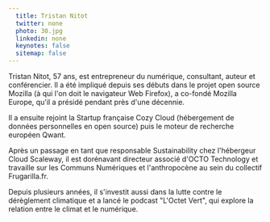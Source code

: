 ```yaml
---
  title: Tristan Nitot
  twitter: none
  photo: 30.jpg
  linkedin: none
  keynotes: false
  sitemap: false
---
```

Tristan Nitot, 57 ans, est entrepreneur du numérique, consultant, auteur et conférencier. Il a été impliqué depuis ses débuts dans le projet open source Mozilla (à qui l'on doit le navigateur Web Firefox), a co-fondé Mozilla Europe, qu'il a présidé pendant près d'une décennie. 

Il a ensuite rejoint la Startup française Cozy Cloud (hébergement de données personnelles en open source) puis le moteur de recherche européen Qwant. 

Après un passage en tant que responsable Sustainability chez l'hébergeur Cloud Scaleway, il est dorénavant directeur associé d'OCTO Technology et travaille sur les Communs Numériques et l'anthropocène au sein du collectif Frugarilla.fr. 

Depuis plusieurs années, il s'investit aussi dans la lutte contre le dérèglement climatique et a lancé le podcast "L'Octet Vert", qui explore la relation entre le climat et le numérique. 